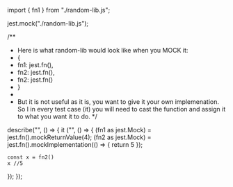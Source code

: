 import { fn1 } from "./random-lib.js";


jest.mock("./random-lib.js");

/**
 * Here is what random-lib would look like when you MOCK it:
 * {
 *  fn1: jest.fn(),
 *  fn2: jest.fn(),
 *  fn2: jest.fn()
 * }
 * 
 * But it is not useful as it is, you want to give it your own implemenation.
 So I in every test case (it) you will need to cast the function and assign it to what you 
 want it to do.
 */

describe("", () => {
  it ("", () => {
    (fn1 as jest.Mock) = jest.fn().mockReturnValue(4);
    (fn2 as jest.Mock) = jest.fn().mockImplementation(() => {
      return 5
    });

    const x = fn2()
    x //5 

  });
});
